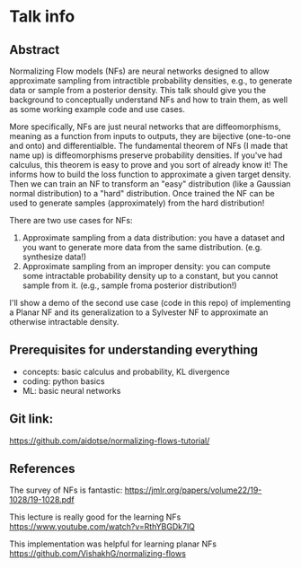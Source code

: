 
# Talk info

## Abstract 
Normalizing Flow models (NFs) are neural networks designed to allow approximate sampling from intractible probability densities, e.g., to generate data or sample from a posterior density.  This talk should give you the background to conceptually understand NFs and how to train them, as well as some working example code and use cases. 

More specifically, NFs are just neural networks that are diffeomorphisms, meaning as a function from inputs to outputs, they are bijective (one-to-one and onto) and differentialble. The fundamental theorem of NFs (I made that name up) is diffeomorphisms preserve probability densities. If you've had calculus, this theorem is easy to prove and you sort of already know it! The informs how to build the loss function to approximate a given target density. Then we can train an NF to transform an "easy" distribution (like a Gaussian normal distribution) to a "hard" distribution. Once trained the NF can be used to generate samples (approximately) from the hard distribution!

There are two use cases for NFs:
1. Approximate sampling from a data distribution: you have a dataset and you want to generate more data from the same distribution. (e.g. synthesize data!)
2. Approximate sampling from an improper density: you can compute some intractable probability density up to a constant, but you cannot sample from it. (e.g., sample froma posterior distribution!)

I'll show a demo of the second use case (code in this repo) of implementing a Planar NF and its generalization to a Sylvester NF to approximate an otherwise intractable density. 

## Prerequisites for understanding everything
- concepts: basic calculus and probability, KL divergence
- coding: python basics
- ML: basic neural networks 

## Git link: 
https://github.com/aidotse/normalizing-flows-tutorial/ 

## References
The survey of NFs is fantastic: https://jmlr.org/papers/volume22/19-1028/19-1028.pdf 

This lecture is really good for the learning NFs https://www.youtube.com/watch?v=RthYBGDk7lQ 

This implementation was helpful for learning planar NFs https://github.com/VishakhG/normalizing-flows 